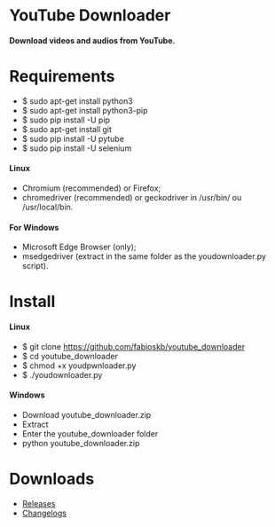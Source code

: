 # YouTube Downloader
  #### Download videos and audios from YouTube.

# Requirements
* $ sudo apt-get install python3
* $ sudo apt-get install python3-pip
* $ sudo pip install -U pip
* $ sudo apt-get install git
* $ sudo pip install -U pytube
* $ sudo pip install -U selenium
#### Linux
* Chromium (recommended) or Firefox;
* chromedriver (recommended) or geckodriver in /usr/bin/ ou /usr/local/bin.
#### For Windows
* Microsoft Edge Browser (only);
* msedgedriver (extract in the same folder as the youdownloader.py script).

# Install
#### Linux
* $ git clone https://github.com/fabioskb/youtube_downloader
* $ cd youtube_downloader
* $ chmod +x youdpwnloader.py
* $ ./youdownloader.py
#### Windows
* Download youtube_downloader.zip
* Extract
* Enter the youtube_downloader folder
* python youtube_downloader.zip

# Downloads
* <a href="https://github.com/fabioskb/youtube_downloader/releases/latest">Releases</a>
* <a href="https://github.com/fabioskb/changes/blob/main/youdl.md">Changelogs</a>
